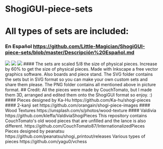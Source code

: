 # ShogiGUI-piece-sets
# All types of sets are included:
### En Español https://github.com/Little-Magician/ShogiGUI-piece-sets/blob/master/Descripción%20Español.md
<img src="https://github.com/Little-Magician/ShogiGUI-piece-sets/blob/master/PNG/Kanji%20P.png">
<img src="https://github.com/Little-Magician/ShogiGUI-piece-sets/blob/master/PNG/2-Kanji%20orangain%20W.png">
<img src="https://github.com/Little-Magician/ShogiGUI-piece-sets/blob/master/PNG/International.png">
#### The sets are scaled 5/8 the size of physical pieces. Increase by 60% to get the size of physical pieces.
Made with Inkscape a free vector graphics software.
Also boards and piece stand.
The SVG folder contains the sets but in SVG format so you can make your own custom sets and share them please.
The PNG folder contains all mentioned above in picture format.
## Credit: All the pieces were made by CouchTomato, but I made them 3D, arranged and edited them onto the ShogiGUI format so enjoy. :)
#### Pieces designed by Ka-Hu https://github.com/Ka-hu/shogi-pieces
#### 2-kanji set https://github.com/orangain/shogi-piece-images
#### Wood Textures https://unsplash.com/s/photos/wood-texture
#### Valdivia https://github.com/kleffa/ValdiviaShogiPieces
This repository contains CouchTomato's old wood pieces that are unfilled and the lance is also different. https://github.com/CouchTomato87/InternationalizedPieces
Pieces designed by peanatsu https://github.com/peanatsu/shogi_printout/releases
Various types of pieces https://github.com/yagu0/vchess
